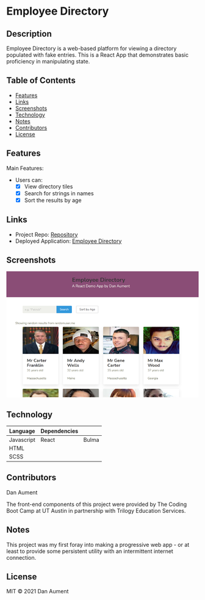# Employee Directory

## Description

Employee Directory is a web-based platform for viewing a directory populated with fake entries.  This is a React App that demonstrates basic proficiency in manipulating state.

## Table of Contents

* [Features](#Features)
* [Links](#Links)
* [Screenshots](#Screenshots)
* [Technology](#Technology)
* [Notes](#Notes)
* [Contributors](#Contributors)
* [License](#License)

## Features
Main Features: 

* Users can:
    * [x] View directory tiles
    * [x] Search for strings in names
    * [x] Sort the results by age

## Links

* Project Repo: [Repository](https://github.com/danaument/employee-directory)
* Deployed Application: [Employee Directory](https://Employee-Directory-a-la-pwa.herokuapp.com/)

## Screenshots

![Picture](./assignmentAssets/empDirScreenShot.png)

## Technology

| Language | Dependencies |  |
| --- | --- | --- |
| Javascript | React | Bulma |
| HTML |  |  |
| SCSS |  |  |


## Contributors
Dan Aument

The front-end components of this project were provided by The Coding Boot Camp at UT Austin in partnership with Trilogy Education Services.


## Notes

This project was my first foray into making a progressive web app - or at least to provide some persistent utility with an intermittent internet connection.

## License

MIT © 2021 Dan Aument